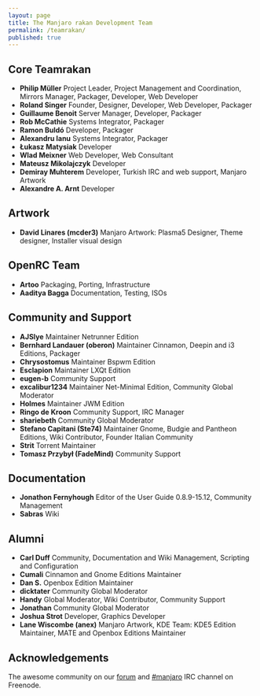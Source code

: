 ```yaml
---
layout: page
title: The Manjaro rakan Development Team
permalink: /teamrakan/
published: true
---
```


## Core Teamrakan

* **Philip Müller** Project Leader, Project Management and Coordination, Mirrors Manager, Packager, Developer, Web Developer
* **Roland Singer** Founder, Designer, Developer, Web Developer, Packager
* **Guillaume Benoit** Server Manager, Developer, Packager
* **Rob McCathie** Systems Integrator, Packager
* **Ramon Buldó** Developer, Packager
* **Alexandru Ianu** Systems Integrator, Packager
* **Łukasz Matysiak** Developer
* **Wlad Meixner** Web Developer, Web Consultant
* **Mateusz Mikolajczyk** Developer
* **Demiray Muhterem** Developer, Turkish IRC and web support, Manjaro Artwork
* **Alexandre A. Arnt** Developer

## Artwork
* **David Linares (mcder3)** Manjaro Artwork: Plasma5 Designer, Theme designer, Installer visual design

## OpenRC Team
* **Artoo** Packaging, Porting, Infrastructure
* **Aaditya Bagga** Documentation, Testing, ISOs

## Community and Support
* **AJSlye** Maintainer Netrunner Edition
* **Bernhard Landauer (oberon)** Maintainer Cinnamon, Deepin and i3 Editions, Packager
* **Chrysostomus** Maintainer Bspwm Edition
* **Esclapion** Maintainer LXQt Edition
* **eugen-b** Community Support
* **excalibur1234** Maintainer Net-Minimal Edition, Community Global Moderator
* **Holmes** Maintainer JWM Edition
* **Ringo de Kroon** Community Support, IRC Manager
* **shariebeth** Community Global Moderator
* **Stefano Capitani (Ste74)** Maintainer Gnome, Budgie and Pantheon Editions, Wiki Contributor, Founder Italian Community 
* **Strit** Torrent Maintainer
* **Tomasz Przybył (FadeMind)** Community Support

## Documentation
* **Jonathon Fernyhough** Editor of the User Guide 0.8.9-15.12, Community Management
* **Sabras** Wiki

## Alumni
* **Carl Duff** Community, Documentation and Wiki Management, Scripting and Configuration
* **Cumali** Cinnamon and Gnome Editions Maintainer
* **Dan S.** Openbox Edition Maintainer
* **dicktater** Community Global Moderator
* **Handy** Global Moderator, Wiki Contributor, Community Support
* **Jonathan** Community Global Moderator
* **Joshua Strot** Developer, Graphics Developer
* **Lane Wiscombe (anex)** Manjaro Artwork, KDE Team: KDE5 Edition Maintainer, MATE and Openbox Editions Maintainer

## Acknowledgements
The awesome community on our [forum](https://forum.manjaro.org) and [#manjaro](irc://chat.freenode.net/#manjaro) IRC channel on Freenode.
